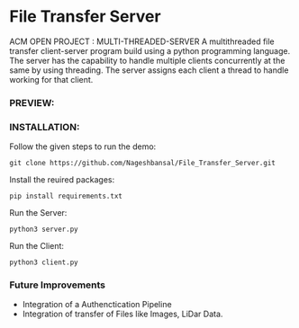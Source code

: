 # File Transfer Server
ACM OPEN PROJECT : MULTI-THREADED-SERVER
A multithreaded file transfer client-server program build using a python programming language. The server has the capability to handle multiple clients concurrently at the same by using threading. The server assigns each client a thread to handle working for that client.

### PREVIEW:


### INSTALLATION:
Follow the given steps to run the demo:
```
git clone https://github.com/Nageshbansal/File_Transfer_Server.git
```
Install the reuired packages:
```
pip install requirements.txt
```
Run the Server:
``` 
python3 server.py
```
Run the Client: 
```
python3 client.py
```
### Future Improvements
- Integration of a Authenctication Pipeline
- Integration of transfer of Files like Images, LiDar Data.
